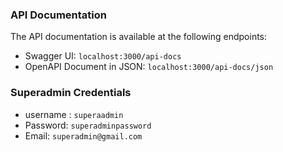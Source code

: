 ### API Documentation

The API documentation is available at the following endpoints:

- Swagger UI: `localhost:3000/api-docs`
- OpenAPI Document in JSON: `localhost:3000/api-docs/json`

### Superadmin Credentials

- username : `superaadmin`
- Password: `superadminpassword`
- Email: `superadmin@gmail.com`
